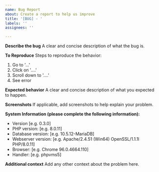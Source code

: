 ```yaml
---
name: Bug Report
about: Create a report to help us improve
title: '[BUG] - '
labels: ''
assignees: ''

---
```


**Describe the bug**
A clear and concise description of what the bug is.

**To Reproduce**
Steps to reproduce the behavior:
1. Go to '...'
2. Click on '....'
3. Scroll down to '....'
4. See error

**Expected behavior**
A clear and concise description of what you expected to happen.

**Screenshots**
If applicable, add screenshots to help explain your problem.

**System Information (please complete the following information):**
 - Version [e.g. 0.3.0]
 - PHP version: [e.g. 8.0.11]
 - Database version: [e.g. 10.5.12-MariaDB]
 - Webserver version: [e.g. Apache/2.4.51 (Win64) OpenSSL/1.1.1l PHP/8.0.11]
 - Browser: [e.g. Chrome 96.0.4664.110]
 - Handler: [e.g. phpvms5]

**Additional context**
Add any other context about the problem here.
